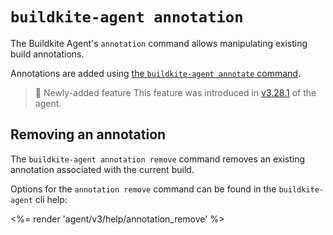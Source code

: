 # `buildkite-agent annotation`

The Buildkite Agent's `annotation` command allows manipulating existing build annotations.

Annotations are added using [the `buildkite-agent annotate` command](cli-annotate).

>📘 Newly-added feature
> This feature was introduced in <a href="https://github.com/buildkite/agent/releases/tag/v3.28.1">v3.28.1</a> of the agent.


## Removing an annotation

The `buildkite-agent annotation remove` command removes an existing annotation associated with the current build.

Options for the `annotation remove` command can be found in the `buildkite-agent` cli help:


<%= render 'agent/v3/help/annotation_remove' %>


